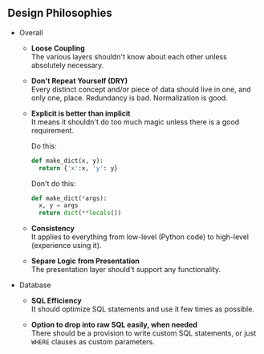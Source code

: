 ## Design Philosophies

* Overall
    * **Loose Coupling**  
        The various layers shouldn't know about each other unless absolutely necessary.
        
    * **Don't Repeat Yourself (DRY)**  
        Every distinct concept and/or piece of data should live in one, and only one, place. Redundancy is bad. Normalization is good.
        
    * **Explicit is better than implicit**  
        It means it shouldn't do too much magic unless there is a good requirement.  
        
        Do this: 
        ```python
        def make_dict(x, y):
          return {'x':x, 'y': y}
        ```
        
        Don't do this:
        ```python
        def make_dict(*args):
          x, y = args
          return dict(**locals())
        ```
    * **Consistency**  
        It applies to everything from low-level (Python code) to high-level (experience using it).
        
    * **Separe Logic from Presentation**  
        The presentation layer should't support any functionality.
        
* Database
    * **SQL Efficiency**  
        It should optimize SQL statements and use it few times as possible.
        
    * **Option to drop into raw SQL easily, when needed**  
        There should be a provision to write custom SQL statements, or just `WHERE` clauses as custom parameters.
    
